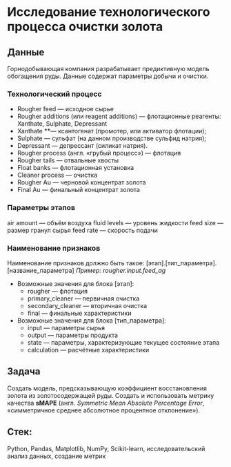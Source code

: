 # Исследование технологического процесса очистки золота
## Данные
 Горнодобывающая компания разрабатывает предиктивную модель обогащения руды. Данные содержат параметры добычи и очистки. 
### Технологический процесс
- Rougher feed — исходное сырье
- Rougher additions (или reagent additions) — флотационные реагенты: Xanthate, Sulphate, Depressant
- Xanthate **— ксантогенат (промотер, или активатор флотации);
- Sulphate — сульфат (на данном производстве сульфид натрия);
- Depressant — депрессант (силикат натрия).
- Rougher process (англ. «грубый процесс») — флотация
- Rougher tails — отвальные хвосты
- Float banks — флотационная установка
- Cleaner process — очистка
- Rougher Au — черновой концентрат золота
- Final Au — финальный концентрат золота
### Параметры этапов
air amount — объём воздуха
fluid levels — уровень жидкости
feed size — размер гранул сырья
feed rate — скорость подачи
### Наименование признаков
Наименование признаков должно быть такое:
[этап].[тип_параметра].[название_параметра]
*Пример: rougher.input.feed_ag*
- Возможные значения для блока [этап]:
  - rougher — флотация
  - primary_cleaner — первичная очистка
  - secondary_cleaner — вторичная очистка
  - final — финальные характеристики
- Возможные значения для блока [тип_параметра]:
  - input — параметры сырья
  - output — параметры продукта
  - state — параметры, характеризующие текущее состояние этапа
  - calculation — расчётные характеристики
## Задача
Создать модель, предсказывающую коэффициент восстановления золота из золотосодержащей руды. Создать и использовать метрику качества **sMAPE** (англ. *Symmetric Mean Absolute Percentage Error*, «симметричное среднее абсолютное процентное отклонение»).
## Стек:
Python, Pandas, Matplotlib, NumPy, Scikit-learn, исследовательский анализ данных, создание метрик